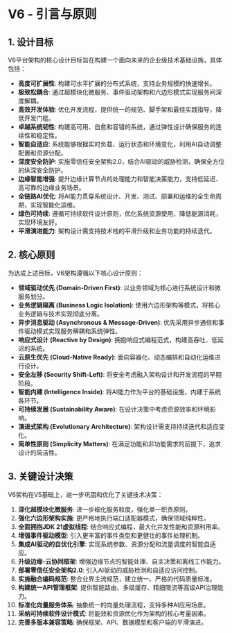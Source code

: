 # V6 - 引言与原则

## 1. 设计目标

V6平台架构的核心设计目标旨在构建一个面向未来的企业级技术基础设施，具体包括：

- **高度可扩展性**: 构建可水平扩展的分布式系统，支持业务规模的快速增长。
- **极致松耦合**: 通过超模块化微服务、事件驱动架构和六边形模式实现服务间深度解耦。
- **高效开发体验**: 优化开发流程，提供统一的规范、脚手架和最佳实践指导，降低开发门槛。
- **卓越系统韧性**: 构建高可用、自愈和容错的系统，通过弹性设计确保服务的连续性和稳定性。
- **智能自适应**: 系统能够根据实时负载、运行状态和环境变化，利用AI自动调整配置和资源分配。
- **深度安全防护**: 实施零信任安全架构2.0，结合AI驱动的威胁检测，确保全方位的纵深安全防护。
- **边缘智能增强**: 提升边缘计算节点的处理能力和智能决策能力，支持低延迟、高可靠的边缘业务场景。
- **全链路AI优化**: 将AI能力贯穿系统设计、开发、测试、部署和运维的全生命周期，实现智能化运维。
- **绿色可持续**: 遵循可持续软件设计原则，优化系统资源使用，降低能源消耗，实现环境友好。
- **平滑演进能力**: 架构设计需支持技术栈的平滑升级和业务功能的持续迭代。

## 2. 核心原则

为达成上述目标，V6架构遵循以下核心设计原则：

- **领域驱动优先 (Domain-Driven First)**: 以业务领域为核心进行系统设计和微服务划分。
- **业务逻辑隔离 (Business Logic Isolation)**: 使用六边形架构等模式，将核心业务逻辑与技术实现彻底分离。
- **异步消息驱动 (Asynchronous & Message-Driven)**: 优先采用异步通信和事件驱动模式实现服务解耦和系统弹性。
- **响应式设计 (Reactive by Design)**: 拥抱响应式编程范式，构建高吞吐、低延迟的系统。
- **云原生优先 (Cloud-Native Ready)**: 面向容器化、动态编排和自动化运维进行设计。
- **安全左移 (Security Shift-Left)**: 将安全考虑融入架构设计和开发流程的早期阶段。
- **智能内建 (Intelligence Inside)**: 将AI能力作为平台的基础设施，内建于系统各环节。
- **可持续发展 (Sustainability Aware)**: 在设计决策中考虑资源效率和环境影响。
- **演进式架构 (Evolutionary Architecture)**: 架构设计需支持持续迭代和适应变化。
- **简单性原则 (Simplicity Matters)**: 在满足功能和非功能需求的前提下，追求设计的简洁性。

## 3. 关键设计决策

V6架构在V5基础上，进一步巩固和优化了关键技术决策：

1.  **深化超模块化微服务**: 进一步细化服务粒度，强化单一职责原则。
2.  **强化六边形架构实施**: 更严格地执行端口适配器模式，确保领域纯粹性。
3.  **全面拥抱JDK 21虚拟线程**: 结合响应式编程，最大化并发性能和资源利用率。
4.  **增强事件驱动模型**: 引入更丰富的事件类型和更健壮的事件处理机制。
5.  **集成AI驱动的自优化引擎**: 实现系统参数、资源分配和流量调度的智能自适应。
6.  **升级边缘-云协同框架**: 增强边缘节点的智能处理、自主决策和离线工作能力。
7.  **部署零信任安全架构2.0**: 引入AI驱动的威胁检测和自适应访问控制。
8.  **实施融合编码规范**: 整合业界主流规范，建立统一、严格的代码质量标准。
9.  **构建统一API管理框架**: 提供智能路由、多级缓存、精细限流等高级API治理能力。
10. **标准化向量服务体系**: 抽象统一的向量处理流程，支持多种AI应用场景。
11. **采纳可持续软件设计模式**: 将能效和资源优化作为架构的核心考量因素。
12. **完善多版本兼容策略**: 确保框架、API、数据模型和客户端的平滑演进。 